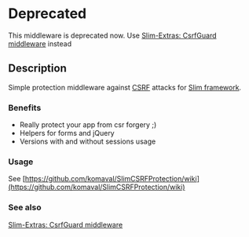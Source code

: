 Deprecated
==========
This middleware is deprecated now. 
Use [Slim-Extras: CsrfGuard middleware](https://github.com/codeguy/Slim-Extras/tree/master/Middleware)
instead


## Description

Simple protection middleware against [CSRF](http://en.wikipedia.org/wiki/Cross-site_request_forgery) 
attacks for [Slim framework](http://www.slimframework.com). 

### Benefits

* Really protect your app from csr forgery ;)
* Helpers for forms and jQuery
* Versions with and without sessions usage

### Usage

See [https://github.com/komaval/SlimCSRFProtection/wiki](https://github.com/komaval/SlimCSRFProtection/wiki)

### See also

[Slim-Extras: CsrfGuard middleware](https://github.com/codeguy/Slim-Extras/tree/master/Middleware)
